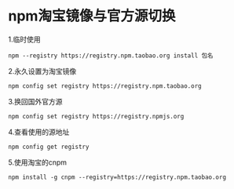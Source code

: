 # npm淘宝镜像与官方源切换

1.临时使用  
```
npm --registry https://registry.npm.taobao.org install 包名
```

2.永久设置为淘宝镜像
```
npm config set registry https://registry.npm.taobao.org
```

3.换回国外官方源 
```
npm config set registry https://registry.npmjs.org
```

4.查看使用的源地址
```
npm config get registry
```

5.使用淘宝的cnpm
```
npm install -g cnpm --registry=https://registry.npm.taobao.org
```